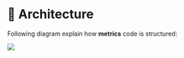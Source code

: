 # 📐 Architecture

Following diagram explain how **metrics** code is structured:

<img align="center" src="https://user-images.githubusercontent.com/22963968/114282353-a532fa80-9a43-11eb-9f53-849cf4fb4e4a.png">

